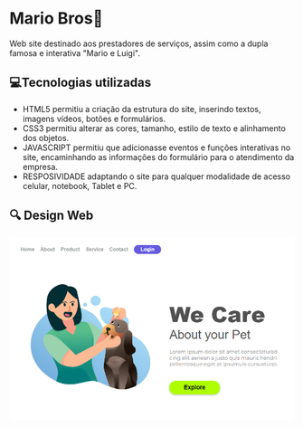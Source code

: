 <h1> Mario Bros🔧</h1>

Web site destinado aos prestadores de serviços, assim como a dupla famosa e interativa "Mario e Luigi".

<h2>💻Tecnologias utilizadas</h2>
<ul>

<li>HTML5 permitiu a criação da estrutura do site, inserindo textos, imagens vídeos, botões e formulários.

<li>CSS3 permitiu alterar as cores, tamanho, estilo de texto e alinhamento dos objetos.

<li>JAVASCRIPT permitiu que adicionasse eventos e funções interativas no site, encaminhando as informações do formulário para o atendimento da empresa.

<li>RESPOSIVIDADE adaptando o site para qualquer modalidade de acesso celular, notebook, Tablet e PC.
</ul>
<h2>🔍 Design Web</h2>
<img src="https://github.com/Suellenrosana/Clean-pet-css1/blob/master/CSS1%20We%20care.png?raw=true">





